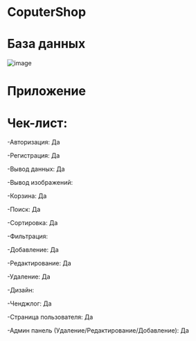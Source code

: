 # CoputerShop



# База данных

![image](https://github.com/user-attachments/assets/a026e431-2eba-4683-bde4-8868b8093bc6)

# Приложение

# Чек-лист:

-Авторизация: Да

-Регистрация: Да

-Вывод данных: Да

-Вывод изображений: 

-Корзина: Да

-Поиск: Да

-Сортировка: Да

-Фильтрация:

-Добавление: Да

-Редактирование: Да

-Удаление: Да

-Дизайн: 

-Ченджлог: Да

-Страница пользователя: Да

-Админ панель (Удаление/Редактирование/Добавление): Да
